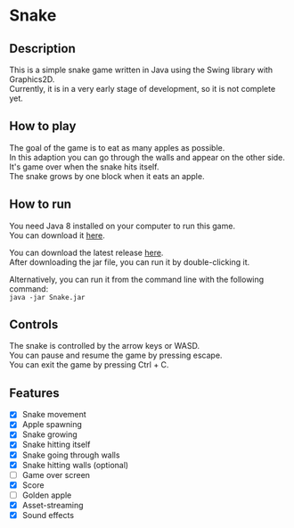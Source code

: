 # Snake

## Description
This is a simple snake game written in Java using the Swing library with Graphics2D. <Br>
Currently, it is in a very early stage of development, so it is not complete yet. <Br>

## How to play
The goal of the game is to eat as many apples as possible. <Br>
In this adaption you can go through the walls and appear on the other side. <Br>
It's game over when the snake hits itself. <Br>
The snake grows by one block when it eats an apple. <Br>

## How to run
You need Java 8 installed on your computer to run this game. <Br>
You can download it [here](https://www.java.com/de/download/manual.jsp). <Br>

You can download the latest release [here](https://github.com/MCmoderSD/Snake/releases/latest). <Br>
After downloading the jar file, you can run it by double-clicking it. <Br>

Alternatively, you can run it from the command line with the following command: <Br>
`java -jar Snake.jar` <Br>

## Controls
The snake is controlled by the arrow keys or WASD. <Br>
You can pause and resume the game by pressing escape. <Br>
You can exit the game by pressing Ctrl + C. <Br>

## Features

- [x] Snake movement
- [x] Apple spawning
- [x] Snake growing
- [x] Snake hitting itself
- [x] Snake going through walls
- [x] Snake hitting walls (optional)
- [ ] Game over screen
- [x] Score
- [ ] Golden apple
- [x] Asset-streaming
- [x] Sound effects